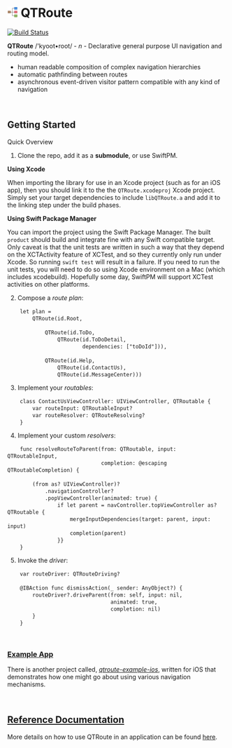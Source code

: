 # ![kyoot-root](docs/icon.png) QTRoute

[![Build Status](https://travis-ci.org/quickthyme/qtroute.svg?branch=master)](https://travis-ci.org/quickthyme/qtroute)

**QTRoute** /'kyoot•root/ - *n* - Declarative general purpose UI navigation and routing model.

  - human readable composition of complex navigation hierarchies
  - automatic pathfinding between routes
  - asynchronous event-driven visitor pattern compatible with any kind of navigation

<br />

## Getting Started

Quick Overview

  1. Clone the repo, add it as a **submodule**, or use SwiftPM.

  **Using Xcode**

  When importing the library for use in an Xcode project (such as for an iOS app), then you should link it to the the `QTRoute.xcodeproj` Xcode project. Simply set your target dependencies to include `libQTRoute.a` and add it to the linking step under the build phases.

  **Using Swift Package Manager**

  You can import the project using the Swift Package Manager. The built `product` should build and integrate fine with any Swift compatible target. Only caveat is that the unit tests are written in such a way that they depend on the XCTActivity feature of XCTest, and so they currently only run under Xcode. So running `swift test` will result in a failure. If you need to run the unit tests, you will need to do so using Xcode environment on a Mac (which includes xcodebuild). Hopefully some day, SwiftPM will support XCTest activities on other platforms.

  2. Compose a *route plan*:

```
	let plan =
	    QTRoute(id.Root,

	        QTRoute(id.ToDo,
	            QTRoute(id.ToDoDetail,
	                    dependencies: ["toDoId"])),

	        QTRoute(id.Help,
	            QTRoute(id.ContactUs),
	            QTRoute(id.MessageCenter)))

```

  3. Implement your *routables*:

```
    class ContactUsViewController: UIViewController, QTRoutable {
        var routeInput: QTRoutableInput?
        var routeResolver: QTRouteResolving?
    }

```

  4. Implement your custom *resolvers*:

```
	func resolveRouteToParent(from: QTRoutable, input: QTRoutableInput,
	                          completion: @escaping QTRoutableCompletion) {

        (from as? UIViewController)?
            .navigationController?
            .popViewController(animated: true) {
                if let parent = navController.topViewController as? QTRoutable {
                    mergeInputDependencies(target: parent, input: input)
                    completion(parent)
                }}
	}

```

  5. Invoke the *driver*:

```
    var routeDriver: QTRouteDriving?

    @IBAction func dismissAction(_ sender: AnyObject?) {
        routeDriver?.driveParent(from: self, input: nil,
                                 animated: true,
                                 completion: nil)
        }
    }

```


<br />

### [Example App](https://github.com/quickthyme/qtroute-example-ios)

There is another project called, *[qtroute-example-ios](https://github.com/quickthyme/qtroute-example-ios)*, written for iOS that demonstrates how one
might go about using various navigation mechanisms.


<br />

## [Reference Documentation](docs/reference.md)

More details on how to use QTRoute in an application can be found [here](docs/reference).

